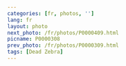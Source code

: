 ```yaml
---
categories: [fr, photos, '']
lang: fr
layout: photo
next_photo: /fr/photos/P0000409.html
picname: P0000308
prev_photo: /fr/photos/P0000309.html
tags: [Dead Zebra]
---
```

